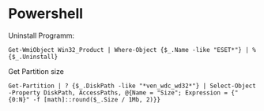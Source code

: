 # Powershell

Uninstall Programm:
```
Get-WmiObject Win32_Product | Where-Object {$_.Name -like "ESET*"} | % {$_.Uninstall} 
```

Get Partition size
```
Get-Partition | ? {$_.DiskPath -like "*ven_wdc_wd32*"} | Select-Object -Property DiskPath, AccessPaths, @{Name = "Size"; Expression = {"{0:N}" -f [math]::round($_.Size / 1Mb, 2)}}
```
